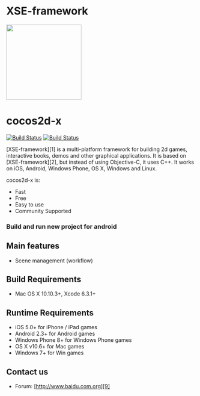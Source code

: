 # XSE-framework
<img src="http://...." width=200>


cocos2d-x
=========

[![Build Status](http://)](https://travis-ci.org/cocos2d/cocos2d-x)
[![Build Status](https://)](https://travis-ci.org/cocos-travis-mac/cocos2d-x)

[XSE-framework][1] is a multi-platform framework for building 2d games, interactive books, demos and other graphical applications.
It is based on [XSE-framework][2], but instead of using Objective-C, it uses C++.
It works on iOS, Android, Windows Phone, OS X, Windows and Linux.

cocos2d-x is:

* Fast
* Free
* Easy to use
* Community Supported


### Build and run new project for android ###


Main features
-------------
* Scene management (workflow)

Build Requirements
------------------

* Mac OS X 10.10.3+, Xcode 6.3.1+


Runtime Requirements
--------------------
* iOS 5.0+ for iPhone / iPad games
* Android 2.3+ for Android games
* Windows Phone 8+ for Windows Phone games
* OS X v10.6+ for Mac games
* Windows 7+ for Win games

Contact us
----------

* Forum: [http://www.baidu.com.org][9]